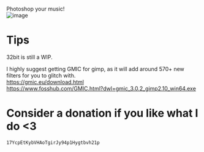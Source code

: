 Photoshop your music! <br>
![image](https://user-images.githubusercontent.com/17163949/153749280-8a3d7213-18a6-472d-b6b5-fe7efa5d7483.png)


# Tips
32bit is still a WIP. <br>

I highly suggest getting GMIC for gimp, as it will add around 570+ new filters for you to glitch with. <br>
https://gmic.eu/download.html <br>
https://www.fosshub.com/GMIC.html?dwl=gmic_3.0.2_gimp2.10_win64.exe


# Consider a donation if you like what I do <3  
`17YcpEtKybVHAoTgirJy94p1Hygtbvh21p`
